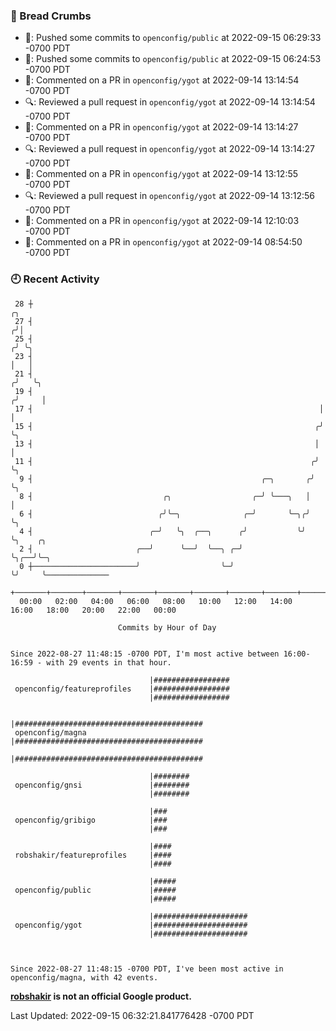 ### 🍞 Bread Crumbs

 * 🚢: Pushed some commits to `openconfig/public` at 2022-09-15 06:29:33 -0700 PDT
 * 🚢: Pushed some commits to `openconfig/public` at 2022-09-15 06:24:53 -0700 PDT
 * 💬: Commented on a PR in  `openconfig/ygot` at 2022-09-14 13:14:54 -0700 PDT
 * 🔍: Reviewed a pull request in  `openconfig/ygot` at 2022-09-14 13:14:54 -0700 PDT
 * 💬: Commented on a PR in  `openconfig/ygot` at 2022-09-14 13:14:27 -0700 PDT
 * 🔍: Reviewed a pull request in  `openconfig/ygot` at 2022-09-14 13:14:27 -0700 PDT
 * 💬: Commented on a PR in  `openconfig/ygot` at 2022-09-14 13:12:55 -0700 PDT
 * 🔍: Reviewed a pull request in  `openconfig/ygot` at 2022-09-14 13:12:56 -0700 PDT
 * 💬: Commented on a PR in  `openconfig/ygot` at 2022-09-14 12:10:03 -0700 PDT
 * 💬: Commented on a PR in  `openconfig/ygot` at 2022-09-14 08:54:50 -0700 PDT

### 🕘 Recent Activity
```
 28 ┼                                                                    ╭╮
 27 ┤                                                                   ╭╯│
 25 ┤                                                                  ╭╯ ╰╮
 23 ┤                                                                  │   │
 21 ┤                                                                 ╭╯   ╰╮
 19 ┤                                                                ╭╯     │
 17 ┤                                                                │      │
 15 ┤                                                               ╭╯      ╰╮
 13 ┤                                                               │        │
 11 ┤                                                              ╭╯        ╰╮
  9 ┤                                                   ╭─╮       ╭╯          ╰╮
  8 ┤                             ╭╮                  ╭─╯ ╰───╮   │            │
  6 ┤                            ╭╯╰─╮              ╭─╯       ╰─╮╭╯            ╰╮
  4 ┤                          ╭─╯   ╰╮  ╭──╮      ╭╯           ╰╯              ╰╮    ╭╮
  2 ┤                       ╭──╯      ╰──╯  ╰──╮ ╭─╯                             ╰╮╭──╯╰─╮
  0 ┼───────────────────────╯                  ╰─╯                                ╰╯     ╰──────────────
    +───────+───────+───────+───────+───────+───────+───────+───────+───────+───────+───────+───────+────
  00:00   02:00   04:00   06:00   08:00   10:00   12:00   14:00   16:00   18:00   20:00   22:00   00:00   

						Commits by Hour of Day


Since 2022-08-27 11:48:15 -0700 PDT, I'm most active between 16:00-16:59 - with 29 events in that hour.

```



```
                               |#################
 openconfig/featureprofiles    |#################
                               |#################

                               |##########################################
 openconfig/magna              |##########################################
                               |##########################################

                               |########
 openconfig/gnsi               |########
                               |########

                               |###
 openconfig/gribigo            |###
                               |###

                               |####
 robshakir/featureprofiles     |####
                               |####

                               |#####
 openconfig/public             |#####
                               |#####

                               |#####################
 openconfig/ygot               |#####################
                               |#####################



Since 2022-08-27 11:48:15 -0700 PDT, I've been most active in openconfig/magna, with 42 events.

```
**[robshakir](mailto:robjs@google.com) is not an official Google product.**  


Last Updated: 2022-09-15 06:32:21.841776428 -0700 PDT

